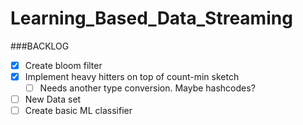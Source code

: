 # Learning_Based_Data_Streaming


###BACKLOG




- [X] Create bloom filter
- [X] Implement heavy hitters on top of count-min sketch
  - [ ] Needs another type conversion. Maybe hashcodes?
- [ ] New Data set
- [ ] Create basic ML classifier